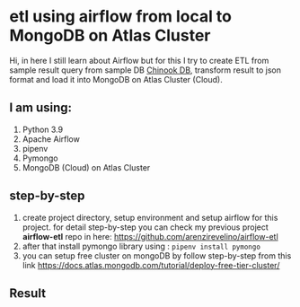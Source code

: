 # etl using airflow from local to MongoDB on Atlas Cluster

Hi, in here I still learn about Airflow but for this I try to create ETL from sample result query from sample DB [Chinook DB](https://www.sqlitetutorial.net/sqlite-sample-database/), transform result to json format and load it into MongoDB on Atlas Cluster (Cloud). 

## I am using:
1. Python 3.9
2. Apache Airflow
3. pipenv 
4. Pymongo
5. MongoDB (Cloud) on Atlas Cluster

## step-by-step
1. create project directory, setup environment and setup airflow for this project. for detail step-by-step you can check my previous project **airflow-etl** repo in here: https://github.com/arenzirevelino/airflow-etl
2. after that install pymongo library using : `pipenv install pymongo`
3. you can setup free cluster on mongoDB by follow step-by-step from this link https://docs.atlas.mongodb.com/tutorial/deploy-free-tier-cluster/

## Result
